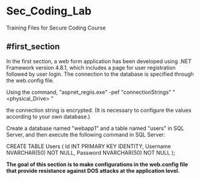# Sec_Coding_Lab
Training Files for Secure Coding Course

<h2> #first_section </h2>
In the first section, a web form application has been developed using .NET Framework version 4.8.1, which includes a page for user registration followed by user login. The connection to the database is specified through the web.config file.

Using the command,  "aspnet_regiis.exe" -pef "connectionStrings" "<physical_Drive> " 

the connection string is encrypted. (It is necessary to configure the values according to your own database.)

Create a database named "webapp1" and a table named "users" in SQL Server, and then execute the following command in SQL Server:

CREATE TABLE Users (
    Id INT PRIMARY KEY IDENTITY,
    Username NVARCHAR(50) NOT NULL,
    Password NVARCHAR(50) NOT NULL
);

<b>The goal of this section is to make configurations in the web.config file that provide resistance against DOS attacks at the application level. </b>
